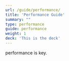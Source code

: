 ```yaml
---
url: /guide/performance/
title: 'Performance Guide'
summary: ""
type: performance
guide: performance
weight: 1
deck: 'This is the deck'
---
```


performance is key.
